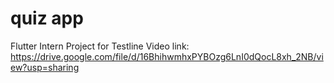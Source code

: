 # quiz app

Flutter Intern Project for Testline
Video link: https://drive.google.com/file/d/16BhihwmhxPYBOzg6LnI0dQocL8xh_2NB/view?usp=sharing
